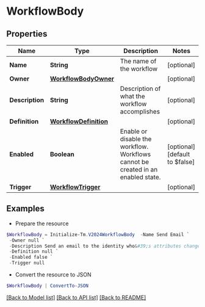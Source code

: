 # WorkflowBody
## Properties

Name | Type | Description | Notes
------------ | ------------- | ------------- | -------------
**Name** | **String** | The name of the workflow | [optional] 
**Owner** | [**WorkflowBodyOwner**](WorkflowBodyOwner.md) |  | [optional] 
**Description** | **String** | Description of what the workflow accomplishes | [optional] 
**Definition** | [**WorkflowDefinition**](WorkflowDefinition.md) |  | [optional] 
**Enabled** | **Boolean** | Enable or disable the workflow.  Workflows cannot be created in an enabled state. | [optional] [default to $false]
**Trigger** | [**WorkflowTrigger**](WorkflowTrigger.md) |  | [optional] 

## Examples

- Prepare the resource
```powershell
$WorkflowBody = Initialize-Tm.V2024WorkflowBody  -Name Send Email `
 -Owner null `
 -Description Send an email to the identity who&#39;s attributes changed. `
 -Definition null `
 -Enabled false `
 -Trigger null
```

- Convert the resource to JSON
```powershell
$WorkflowBody | ConvertTo-JSON
```

[[Back to Model list]](../README.md#documentation-for-models) [[Back to API list]](../README.md#documentation-for-api-endpoints) [[Back to README]](../README.md)

